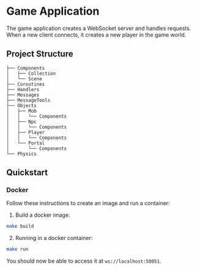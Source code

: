 # Game Application

The game application creates a WebSocket server and handles requests. When a new client connects, it creates a new player in the game world.

## Project Structure

```
├── Components
│   ├── Collection
│   └── Scene
├── Coroutines
├── Handlers
├── Messages
├── MessageTools
├── Objects
│   ├── Mob
│   │   └── Components
│   ├── Npc
│   │   └── Components
│   ├── Player
│   │   └── Components
│   └── Portal
│       └── Components
└── Physics
```

## Quickstart

### Docker

Follow these instructions to create an image and run a container:

1. Build a docker image:

```bash
make build
```

2. Running in a docker container:

```bash
make run
```

You should now be able to access it at `ws://localhost:50051`.
